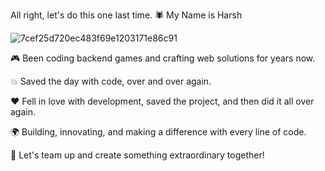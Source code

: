  All right, let's do this one last time. 🕷️ My Name is Harsh
 
![7cef25d720ec483f69e1203171e86c91](https://github.com/jhankda/jhankda/assets/133991814/85971390-1960-40bb-b039-029abcb99a2a)

🎮 Been coding backend games and crafting web solutions for years now.

💥 Saved the day with code, over and over again.

❤️ Fell in love with development, saved the project, and then did it all over again.

🌍 Building, innovating, and making a difference with every line of code.

🤝 Let's team up and create something extraordinary together!
<!---
jhankda/jhankda is a ✨ special ✨ repository because its `README.md` (this file) appears on your GitHub profile.
You can click the Preview link to take a look at your changes.
--->
